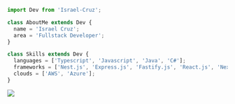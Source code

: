 ```ts
import Dev from 'Israel-Cruz';

class AboutMe extends Dev {
  name = 'Israel Cruz';
  area = 'Fullstack Developer';
}

class Skills extends Dev {
  languages = ['Typescript', 'Javascript', 'Java', 'C#'];
  frameworks = ['Nest.js', 'Express.js', 'Fastify.js', 'React.js', 'Next.js', 'React Native', 'Spring', 'dotnet'];
  clouds = ['AWS', 'Azure'];
}
```

<p align="left">
  <a href="https://www.linkedin.com/in/israel-cruz-77a23b25b/" alt="Linkedin" target="_blank">
  <img src="https://img.shields.io/badge/-Linkedin-0e76a8?style=flat-square&logo=Linkedin&logoColor=white" /></a>
</p>  

